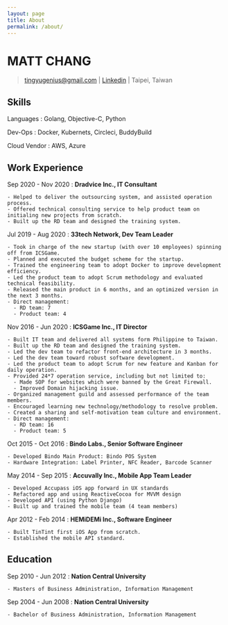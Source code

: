 ```yaml
---
layout: page
title: About
permalink: /about/
---
```


MATT CHANG
===========

> [tingyugenius@gmail.com](mailto:tingyugenius@gmail.com) |
> [Linkedin](https://www.linkedin.com/in/matt-chang-45117a99/) |
> Taipei, Taiwan

Skills
------

Languages
:   Golang, Objective-C, Python

Dev-Ops
:   Docker, Kubernets, Circleci, BuddyBuild

Cloud Vendor
:   AWS, Azure

Work Experience
---------------

Sep 2020 - Nov 2020
:   **Dradvice Inc., IT Consultant**

    - Helped to deliver the outsourcing system, and assisted operation process.
    - Offered technical consulting service to help product team on initialing new projects from scratch.
    - Built up the RD team and designed the training system.

Jul 2019 - Aug 2020
:   **33tech Network, Dev Team Leader**

    - Took in charge of the new startup (with over 10 employees) spinning off from ICSGame.
    - Planned and executed the budget scheme for the startup.
    - Trained the engineering team to adopt Docker to improve development efficiency.
    - Led the product team to adopt Scrum methodology and evaluated technical feasibility.
    - Released the main product in 6 months, and an optimized version in the next 3 months.
    - Direct management:
      - RD team: 7 
      - Product team: 4

Nov 2016 - Jun 2020
:   **ICSGame Inc., IT Director**

    - Built IT team and delivered all systems form Philippine to Taiwan.
    - Built up the RD team and designed the training system.
    - Led the dev team to refactor front-end architecture in 3 months.
    - Led the dev team toward robust software development.
    - Led the product team to adopt Scrum for new feature and Kanban for daily operation.
    - Provided 24*7 operation service, including but not limited to:
      - Made SOP for websites which were banned by the Great Firewall.
      - Improved Domain hijacking issue.
    - Organized management guild and assessed performance of the team members.
    - Encouraged learning new technology/methodology to resolve problem.
    - Created a sharing and self-motivation team culture and environment.
    - Direct management:
      - RD team: 16
      - Product team: 5


Oct 2015 - Oct 2016
:   **Bindo Labs., Senior Software Engineer**

    - Developed Bindo Main Product: Bindo POS System
    - Hardware Integration: Label Printer, NFC Reader, Barcode Scanner

May 2014 - Sep 2015
:   **Accuvally Inc., Mobile App Team Leader**

    - Developed Accupass iOS app forward in UX standards
    - Refactored app and using ReactiveCocoa for MVVM design
    - Developed API (using Python Django)
    - Built up and trained the mobile team (4 team members)

Apr 2012 - Feb 2014
:   **HEMiDEMi Inc., Software Engineer**

    - Built TinTint first iOS App from scratch.
    - Established the mobile API standard.
  


Education
---------

Sep 2010 - Jun 2012
:   **Nation Central University**

    - Masters of Business Administration, Information Management

Sep 2004 - Jun 2008
:   **Nation Central University**

    - Bachelor of Business Administration, Information Management
